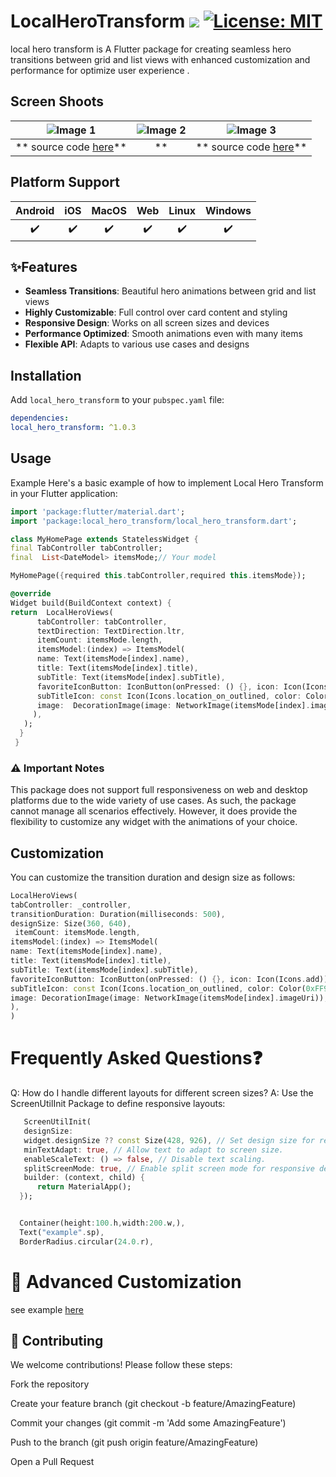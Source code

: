 # LocalHeroTransform ![](https://img.shields.io/badge/build-1.0.3-brightgreen)   [![License: MIT](https://img.shields.io/badge/license-MIT-blue.svg)](https://opensource.org/licenses/MIT)
local hero transform is A Flutter package for creating seamless hero transitions between grid and list views with enhanced customization and performance for optimize user experience .


## Screen Shoots
| ![Image 1](https://github.com/najeebaslan/social_media_file_for_project/blob/main/videos/local_hero_transform_package/base_local_hero.gif?raw=true) | ![Image 2](https://github.com/najeebaslan/social_media_file_for_project/blob/main/videos/local_hero_transform_package/custom_local_hero.gif?raw=true) | ![Image 3](https://github.com/najeebaslan/social_media_file_for_project/blob/main/videos/local_hero_transform_package/local_hero_without_hero_transform.gif?raw=true) |
|:--------------------------------------------:|:--------------------------------------------:|:--------------------------------------------:|
| ** source code [here](https://github.com/najeebaslan/local_hero_transform/blob/main/example/lib/main.dart)**                                  | **                                  | ** source code [here](https://github.com/najeebaslan/local_hero_transform/blob/main/example/lib/local_hero_without_hero_transform.dart)**                                  |

## Platform Support
| Android | iOS | MacOS  | Web | Linux | Windows |
| :-----: | :-: | :---:  | :-: | :---: | :-----: |
|   ✔️    | ✔️  |  ✔️   | ✔️  |  ✔️   |   ✔️  |

## ✨Features
- **Seamless Transitions**: Beautiful hero animations between grid and list views
- **Highly Customizable**: Full control over card content and styling
- **Responsive Design**: Works on all screen sizes and devices
- **Performance Optimized**: Smooth animations even with many items
- **Flexible API**: Adapts to various use cases and designs

## Installation

Add `local_hero_transform` to your `pubspec.yaml` file:

```yaml
dependencies:
local_hero_transform: ^1.0.3
```
## Usage

Example
Here's a basic example of how to implement Local Hero Transform in your Flutter application:

```dart
import 'package:flutter/material.dart';
import 'package:local_hero_transform/local_hero_transform.dart';

class MyHomePage extends StatelessWidget {
final TabController tabController;
final  List<DateModel> itemsMode;// Your model

MyHomePage({required this.tabController,required this.itemsMode});

@override
Widget build(BuildContext context) {
return  LocalHeroViews(
      tabController: tabController,
      textDirection: TextDirection.ltr,
      itemCount: itemsMode.length,
      itemsModel:(index) => ItemsModel(
      name: Text(itemsMode[index].name),
      title: Text(itemsMode[index].title),
      subTitle: Text(itemsMode[index].subTitle),
      favoriteIconButton: IconButton(onPressed: () {}, icon: Icon(Icons.add)),
      subTitleIcon: const Icon(Icons.location_on_outlined, color: Color(0xFF95979A), size: 10),
      image:  DecorationImage(image: NetworkImage(itemsMode[index].imageUri)),
     ),
   );
  }
 }
```

### ⚠️ Important Notes
This package does not support full responsiveness on web and desktop platforms due to the wide variety of use cases.
As such, the package cannot manage all scenarios effectively. However,
it does provide the flexibility to customize any widget with the animations of your choice.
## Customization
You can customize the transition duration and design size as follows:

```dart
LocalHeroViews(
tabController: _controller,
transitionDuration: Duration(milliseconds: 500),
designSize: Size(360, 640),
 itemCount: itemsMode.length,
itemsModel:(index) => ItemsModel(
name: Text(itemsMode[index].name),
title: Text(itemsMode[index].title),
subTitle: Text(itemsMode[index].subTitle),
favoriteIconButton: IconButton(onPressed: () {}, icon: Icon(Icons.add)),
subTitleIcon: const Icon(Icons.location_on_outlined, color: Color(0xFF95979A), size: 10),
image: DecorationImage(image: NetworkImage(itemsMode[index].imageUri)),
),
)
```

# Frequently Asked Questions❓
Q: How do I handle different layouts for different screen sizes?
A: Use the ScreenUtilInit Package to define responsive layouts:


```dart 
   ScreenUtilInit(
   designSize:
   widget.designSize ?? const Size(428, 926), // Set design size for responsive layout.
   minTextAdapt: true, // Allow text to adapt to screen size.
   enableScaleText: () => false, // Disable text scaling.
   splitScreenMode: true, // Enable split screen mode for responsive design.
   builder: (context, child) {
      return MaterialApp();
  });


  Container(height:100.h,width:200.w,),
  Text("example".sp),
  BorderRadius.circular(24.0.r),


```
# 🎨 Advanced Customization
see example [here](https://github.com/najeebaslan/local_hero_transform/blob/main/example/lib/local_hero_without_hero_transform.dart)  

## 🤝 Contributing
We welcome contributions! Please follow these steps:

Fork the repository

Create your feature branch (git checkout -b feature/AmazingFeature)

Commit your changes (git commit -m 'Add some AmazingFeature')

Push to the branch (git push origin feature/AmazingFeature)

Open a Pull Request